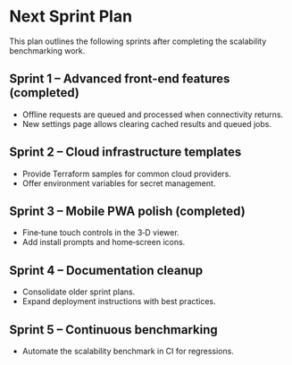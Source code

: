 # Next Sprint Plan

This plan outlines the following sprints after completing the scalability benchmarking work.

## Sprint 1 – Advanced front-end features (completed)
* Offline requests are queued and processed when connectivity returns.
* New settings page allows clearing cached results and queued jobs.

## Sprint 2 – Cloud infrastructure templates
* Provide Terraform samples for common cloud providers.
* Offer environment variables for secret management.

## Sprint 3 – Mobile PWA polish (completed)
* Fine‑tune touch controls in the 3‑D viewer.
* Add install prompts and home‑screen icons.

## Sprint 4 – Documentation cleanup
* Consolidate older sprint plans.
* Expand deployment instructions with best practices.

## Sprint 5 – Continuous benchmarking
* Automate the scalability benchmark in CI for regressions.
